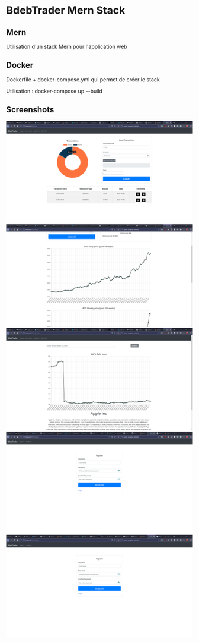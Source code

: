 # BdebTrader Mern Stack

## Mern
Utilisation d'un stack Mern pour l'application web

## Docker
Dockerfile + docker-compose.yml qui permet de créer le stack

Utilisation : docker-compose up --build

## Screenshots
![Screenshot 1](./screenshots/capture%201.png)
![Screenshot 2](./screenshots/capture%202.png)
![Screenshot 3](./screenshots/capture%203.png)
![Screenshot 4](./screenshots/capture%204.png)
![Screenshot 5](./screenshots/capture%204.png)
